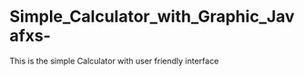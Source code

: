 # Simple_Calculator_with_Graphic_Javafxs-
This is the simple Calculator with user friendly interface 
